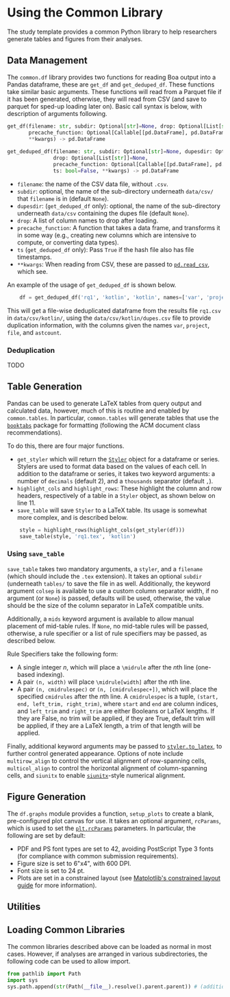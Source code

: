 # Using the Common Library

The study template provides a common Python library to help researchers generate tables and figures from their analyses.


## Data Management

The `common.df` library provides two functions for reading Boa output into a Pandas dataframe, these are `get_df` and `get_deduped_df`.  These functions take similar basic arguments.  These functions will read from a Parquet file if it has been generated, otherwise, they will read from CSV (and save to parquet for sped-up loading later on).  Basic call syntax is below, with description of arguments following.


```python title="Call Syntax"
get_df(filename: str, subdir: Optional[str]=None, drop: Optional[List[str]]=None,
       precache_function: Optional[Callable[[pd.DataFrame], pd.DataFrame]]=None,
       **kwargs) -> pd.DataFrame
       
get_deduped_df(filename: str, subdir: Optional[str]=None, dupesdir: Optional[str]=None,
               drop: Optional[List[str]]=None,
               precache_function: Optional[Callable[[pd.DataFrame], pd.DataFrame]]=None,
               ts: bool=False, **kwargs) -> pd.DataFrame
```

 - `filename`: the name of the CSV data file, without `.csv`.
 - `subdir`: optional, the name of the sub-directory underneath `data/csv/` that `filename` is in (default `None`).
 - `dupesdir`: (`get_deduped_df` only): optional, the name of the sub-directory underneath `data/csv` containing the dupes file (default `None`).
 - `drop`: A list of column names to drop after loading.
 - `precache_function`: A function that takes a data frame, and transforms it in some way (e.g., creating new columns which are intensive to compute, or converting data types).
 - `ts` (`get_deduped_df` only): Pass `True` if the hash file also has file timestamps.
 - `**kwargs`: When reading from CSV, these are passed to [`pd.read_csv`](https://pandas.pydata.org/pandas-docs/stable/reference/api/pandas.read_csv.html), which see.
 
An example of the usage of `get_deduped_df` is shown below.

```python title="analyses/rq1.py" linenums="8"
    df = get_deduped_df('rq1', 'kotlin', 'kotlin', names=['var', 'project', 'file', 'astcount'])
```

This will get a file-wise deduplicated dataframe from the results file `rq1.csv` in `data/csv/kotlin/`, using the `data/csv/kotlin/dupes.csv` file to provide duplication information, with the columns given the names `var`, `project`, `file`, and `astcount`.

### Deduplication

TODO

## Table Generation

Pandas can be used to generate LaTeX tables from query output and calculated data, however, much of this is routine and enabled by `common.tables`.  In particular, `common.tables` will generate tables that use the [`booktabs`](https://ctan.org/pkg/booktabs/) package for formatting (following the  ACM document class recommendations).

To do this, there are four major functions.

 - `get_styler` which will return the [`Styler`](https://pandas.pydata.org/pandas-docs/stable/reference/style.html) object for a dataframe or series.  Stylers are used to format data based on the values of each cell.  In addition to the dataframe or series, it takes two keyword arguments: a number of `decimals` (default 2), and a `thousands` separator (default `,`).
 - `highlight_cols` and `highlight_rows`: These highlight the column and row headers, respectively of a table in a `Styler` object, as shown below on line 11.
 - `save_table` will save `Styler` to a LaTeX table.  Its usage is somewhat more complex, and is described below.
 
```python title="analyses/rq1.py" linenums="11"
    style = highlight_rows(highlight_cols(get_styler(df)))
    save_table(style, 'rq1.tex', 'kotlin')
```

### Using `save_table`

`save_table` takes two mandatory arguments, a `styler`, and a `filename` (which should include the `.tex` extension).  It takes an optional `subdir` (underneath `tables/` to save the file in as well.  Additionally, the keyword argument `colsep` is available to use a custom column separator width, if no argument (or `None`) is passed, defaults will be used, otherwise, the value should be the size of the column separator in LaTeX compatible units.

Additionally, a `mids` keyword argument is available to allow manual placement of mid-table rules.  If `None`, no mid-table rules will be passed, otherwise, a rule specifier or a list of rule specifiers may be passed, as described below.

Rule Specifiers take the following form:

 - A single integer $n$, which will place a `\midrule` after the $n$th line (one-based indexing).
 - A pair `(n, width)` will place `\midrule[width]` after the $n$th line.
 - A pair `(n, cmidrulespec)` or `(n, [cmidrulespec+])`, which will place the specified `cmidrules` after the $n$th line.  A `cmidrulespec` is a tuple, `(start, end, left_trim, right_trim)`, where `start` and `end` are column indices, and `left_trim` and `right_trim` are either Booleans or LaTeX lengths.  If they are False, no trim will be applied, if they are True, default trim will be applied, if they are a LaTeX length, a trim of that length will be applied.

Finally, additional keyword arguments may be passed to [`styler.to_latex`](https://pandas.pydata.org/pandas-docs/stable/reference/api/pandas.io.formats.style.Styler.to_latex.html), to further control generated appearance.  Options of note include `multirow_align` to control the vertical alignment of row-spanning cells, `multicol_align` to control the horizontal alignment of column-spanning cells, and `siunitx` to enable [`siunitx`](https://ctan.org/pkg/siunitx)-style numerical alignment.

## Figure Generation

The `df.graphs` module provides a function, `setup_plots` to create a blank, pre-configured plot canvas for use.  It takes an optional argument, `rcParams`, which is used to set the [`plt.rcParams`](https://matplotlib.org/stable/users/explain/customizing.html) parameters.  In particular, the following are set by default:

 - PDF and PS font types are set to 42, avoiding PostScript Type 3 fonts (for compliance with common submission requirements).
 - Figure size is set to 6"x4", with 600 DPI.
 - Font size is set to 24 pt.
 - Plots are set in a constrained layout (see [Matplotlib's constrained layout guide](https://matplotlib.org/stable/users/explain/axes/constrainedlayout_guide.html) for more information).

## Utilities

## Loading Common Libraries

The common libraries described above can be loaded as normal in most cases.  However, if analyses are arranged in various subdirectories, the following code can be used to allow import.

```python
from pathlib import Path
import sys
sys.path.append(str(Path(__file__).resolve().parent.parent)) # (additional calls to parent may be necessary for deeply-nested analyses)
```
